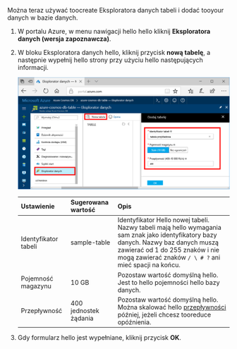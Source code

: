Można teraz używać toocreate Eksploratora danych tabeli i dodać tooyour danych w bazie danych. 

1. W portalu Azure, w menu nawigacji hello hello kliknij **Eksploratora danych (wersja zapoznawcza)**. 
2. W bloku Eksploratora danych hello, kliknij przycisk **nową tabelę**, a następnie wypełnij hello strony przy użyciu hello następujących informacji.

    ![Eksplorator danych w hello portalu Azure](./media/cosmos-db-create-table/azure-cosmosdb-data-explorer.png)

    Ustawienie|Sugerowana wartość|Opis
    ---|---|---
    Identyfikator tabeli|sample-table|Identyfikator Hello nowej tabeli. Nazwy tabeli mają hello wymagania sam znak jako identyfikatory bazy danych. Nazwy baz danych muszą zawierać od 1 do 255 znaków i nie mogą zawierać znaków `/ \ # ?` ani mieć spacji na końcu.
    Pojemność magazynu| 10 GB|Pozostaw wartość domyślną hello. Jest to hello pojemności hello bazy danych.
    Przepływność|400 jednostek żądania|Pozostaw wartość domyślną hello. Można skalować hello [przepływności](../articles/cosmos-db/request-units.md) później, jeżeli chcesz tooreduce opóźnienia.

3. Gdy formularz hello jest wypełniane, kliknij przycisk **OK**.
